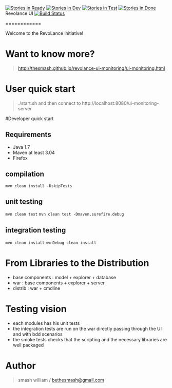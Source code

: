 [![Stories in Ready](https://badge.waffle.io/TheSmash/revolance-ui-monitoring.png?label=ready)](https://waffle.io/TheSmash/revolance-ui-monitoring)
[![Stories in Dev](https://badge.waffle.io/TheSmash/revolance-ui-monitoring.png?label=in%20dev)](https://waffle.io/TheSmash/revolance-ui-monitoring)
[![Stories in Test](https://badge.waffle.io/TheSmash/revolance-ui-monitoring.png?label=in%20test)](https://waffle.io/TheSmash/revolance-ui-monitoring)
[![Stories in Done](https://badge.waffle.io/TheSmash/revolance-ui-monitoring.png?label=done)](https://waffle.io/TheSmash/revolance-ui-monitoring)
Revolance UI  [![Build Status](https://travis-ci.org/TheSmash/revolance-ui-monitoring.png)](https://travis-ci.org/TheSmash/revolance-ui-monitoring)

============

Welcome to the RevoLance initiative!


# Want to know more?

> http://thesmash.github.io/revolance-ui-monitoring/ui-monitoring.html


# User quick start

> ./start.sh and then connect to http://localhost:8080/ui-monitoring-server

#Developer quick start

## Requirements

  - Java 1.7
  - Maven at least 3.04
  - Firefox

## compilation 

`mvn clean install -DskipTests`

## unit testing

`mvn clean test`
`mvn clean test -Dmaven.surefire.debug`

## integration testing

`mvn clean install`
`mvnDebug clean install`
  
# From Libraries to the Distribution

  * base components : model + explorer + database
  * war  : base components + explorer + server
  * distrib : war + cmdline
  
# Testing vision

  * each modules has his unit tests
  * the integration tests are run on the war directly passing through the UI and with bdd scenarios
  * the smoke tests checks that the scripting and the necessary libraries are well packaged



Author
======

> smash william / bethesmash@gmail.com
   
   
